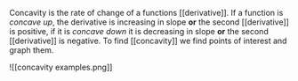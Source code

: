Concavity is the rate of change of a functions [[derivative]]. If a function is *concave up*, the derivative is increasing in slope **or** the second [[derivative]] is positive, if it is *concave down* it is decreasing in slope **or** the second [[derivative]] is negative. To find [[concavity]] we find points of interest and graph them.

![[concavity examples.png]]
